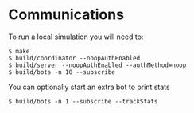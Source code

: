# Communications

To run a local simulation you will need to:

```
$ make
$ build/coordinator --noopAuthEnabled
$ build/server --noopAuthEnabled --authMethod=noop
$ build/bots -n 10 --subscribe
```

You can optionally start an extra bot to print stats

```
$ build/bots -n 1 --subscribe --trackStats
```
